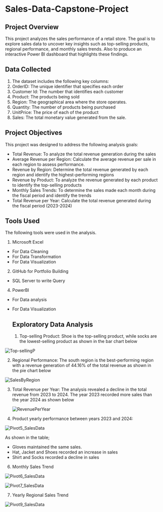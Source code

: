 # Sales-Data-Capstone-Project

## Project Overview
This project analyzes the sales performance of a retail store. The goal is to explore sales data to uncover key insights such as top-selling products, regional performance, and monthly sales trends. Also to produce an interactive Power BI dashboard that highlights these findings.

## Data Collected
1. The dataset includes the following key columns:
2. OrderID: The unique identifier that specifies each order
3. Customer Id: The number that identifies each customer
4. Product: The products being sold
5. Region: The geographical area where the store operates.
6. Quantity: The number of products being purchased
7. UnitPrice: The price of each of the product
8. Sales: The total monetary value generated from the sale.

## Project Objectives
This project was designed to address the following analysis goals:
- Total Revenue: To analyze the total revenue generation during the sales
- Average Revenue per Region: Calculate the average revenue per sale in each region to assess performance.
- Revenue by Region: Determine the total revenue generated by each region and identify the highest-performing regions
- Revenue by Product: To analyze the revenue generated by each product to identify the top-selling products
- Monthly Sales Trends: To determine the sales made each month during the fiscal period and identify the trends
- Total Revenue per Year: Calculate the total revenue generated during the fiscal period (2023-2024)

## Tools Used
The following tools were used in the analysis.
1.  Microsoft Excel
- For Data Cleaning
- For Data Transformation
- For Data Visualization
2. GitHub for Portfolio Building
-  SQL Server to write Query
4. PowerBI
- For Data analysis 
- For Data Visualization

  ## Exploratory Data Analysis

  1. Top-selling Product: Shoe is the top-selling product, while socks are the lowest-selling product as shown in the bar chart below

     
![Top-sellingP](https://github.com/user-attachments/assets/b184b171-635d-40bc-8b6d-c4d161edec70)

2. Regional Performance: The south region is the best-performing region with a revenue generation of 44.16% of the total revenue as shown in the pie chart below
   

![SalesByRegion](https://github.com/user-attachments/assets/967d29e4-9cf1-4d5f-ab4b-4b13e0177c20)

3. Total Revenue per Year: The analysis revealed a decline in the total revenue from 2023 to 2024. The year 2023 recorded more sales than the year 2024 as shown below
   

   ![RevenuePerYear](https://github.com/user-attachments/assets/662d1cf7-dde5-4aa9-9326-1e3daf2c93da)
   
5. Product yearly performance between years 2023 and 2024: 
   

![Pivot5_SalesData](https://github.com/user-attachments/assets/cd6e16c1-d9d2-4e9e-8926-8659b389bd16)

As shown in the table;
- Gloves maintained the same sales.
- Hat, Jacket and Shoes recorded an increase in sales
- Shirt and Socks recorded a decline in sales


6. Monthly Sales Trend

   
![Pivot6_SalesData](https://github.com/user-attachments/assets/f207d103-e2b5-462a-a360-7f58eba9e1bb)



![Pivot7_SalesData](https://github.com/user-attachments/assets/98d620e5-33ae-4b71-bd7a-586dd423ac79)

7. Yearly Regional Sales Trend 


![Pivot9_SalesData](https://github.com/user-attachments/assets/6770bb80-0d5d-4806-ae64-e9c0c19bb4a3)




